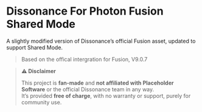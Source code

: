 # Dissonance For Photon Fusion Shared Mode
A slightly modified version of Dissonance’s official Fusion asset, updated to support Shared Mode.
> Based on the offical intergration for Fusion, V9.0.7

> **⚠️ Disclaimer**
>
> This project is **fan-made** and **not affiliated with Placeholder Software** or the official Dissonance team in any way.  
> It’s provided **free of charge**, with no warranty or support, purely for community use.

